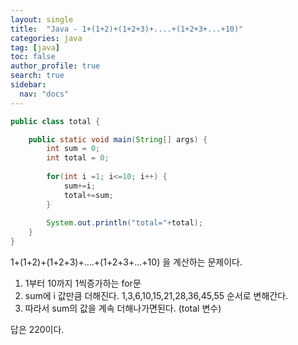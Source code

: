 ```yaml
---
layout: single
title:  "Java - 1+(1+2)+(1+2+3)+....+(1+2+3+...+10)"
categories: java
tag: [java]
toc: false
author_profile: true
search: true
sidebar:
  nav: "docs"
---
```



```java
public class total {

	public static void main(String[] args) {
		int sum = 0;
		int total = 0;
		
		for(int i =1; i<=10; i++) {
			sum+=i;
			total+=sum;
		}
	
		System.out.println("total="+total);
	}
}
```
1+(1+2)+(1+2+3)+....+(1+2+3+...+10) 을 계산하는 문제이다.

1. 1부터 10까지 1씩증가하는 for문
2. sum에  i 값만큼 더해진다. 1,3,6,10,15,21,28,36,45,55 순서로 변해간다.
3. 따라서 sum의 값을 계속 더해나가면된다. (total 변수)


답은 220이다.
